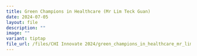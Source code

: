 ```yaml
---
title: Green Champions in Healthcare (Mr Lim Teck Guan)
date: 2024-07-05
layout: file
description: ""
image: ""
variant: tiptap
file_url: /files/CHI Innovate 2024/green_champions_in_healthcare_mr_lim_teck_guan.pdf
---
```

